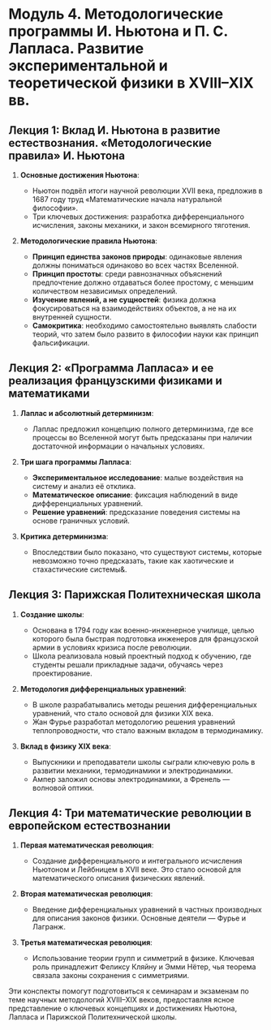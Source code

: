 # Модуль 4. Методологические программы И. Ньютона и П. С. Лапласа. Развитие экспериментальной и теоретической физики в XVIII–XIX вв.

## Лекция 1: Вклад И. Ньютона в развитие естествознания. «Методологические правила» И. Ньютона

1. **Основные достижения Ньютона**:
   - Ньютон подвёл итоги научной революции XVII века, предложив в 1687 году труд «Математические начала натуральной философии».
   - Три ключевых достижения: разработка дифференциального исчисления, законы механики, и закон всемирного тяготения.

2. **Методологические правила Ньютона**:
   - **Принцип единства законов природы**: одинаковые явления должны пониматься одинаково во всех частях Вселенной.
   - **Принцип простоты**: среди равнозначных объяснений предпочтение должно отдаваться более простому, с меньшим количеством независимых определений.
   - **Изучение явлений, а не сущностей**: физика должна фокусироваться на взаимодействиях объектов, а не на их внутренней сущности.
   - **Самокритика**: необходимо самостоятельно выявлять слабости теорий, что затем было развито в философии науки как принцип фальсификации.

## Лекция 2: «Программа Лапласа» и ее реализация французскими физиками и математиками

1. **Лаплас и абсолютный детерминизм**:
   - Лаплас предложил концепцию полного детерминизма, где все процессы во Вселенной могут быть предсказаны при наличии достаточной информации о начальных условиях.

2. **Три шага программы Лапласа**:
   - **Экспериментальное исследование**: малые воздействия на систему и анализ её отклика.
   - **Математическое описание**: фиксация наблюдений в виде дифференциальных уравнений.
   - **Решение уравнений**: предсказание поведения системы на основе граничных условий.

3. **Критика детерминизма**:
   - Впоследствии было показано, что существуют системы, которые невозможно точно предсказать, такие как хаотические и стахастические системы&.

## Лекция 3: Парижская Политехническая школа

1. **Создание школы**:
   - Основана в 1794 году как военно-инженерное училище, целью которого была быстрая подготовка инженеров для французской армии в условиях кризиса после революции.
   - Школа реализовала новый проектный подход к обучению, где студенты решали прикладные задачи, обучаясь через проектирование.

2. **Методология дифференциальных уравнений**:
   - В школе разрабатывались методы решения дифференциальных уравнений, что стало основой для физики XIX века.
   - Жан Фурье разработал методологию решения уравнений теплопроводности, что стало важным вкладом в термодинамику.

3. **Вклад в физику XIX века**:
   - Выпускники и преподаватели школы сыграли ключевую роль в развитии механики, термодинамики и электродинамики.
   - Ампер заложил основы электродинамики, а Френель — волновой оптики.

## Лекция 4: Три математические революции в европейском естествознании

1. **Первая математическая революция**:
   - Создание дифференциального и интегрального исчисления Ньютоном и Лейбницем в XVII веке. Это стало основой для математического описания физических явлений.

2. **Вторая математическая революция**:
   - Введение дифференциальных уравнений в частных производных для описания законов физики. Основные деятели — Фурье и Лагранж.

3. **Третья математическая революция**:
   - Использование теории групп и симметрий в физике. Ключевая роль принадлежит Феликсу Кляйну и Эмми Нётер, чья теорема связала законы сохранения с симметриями.

Эти конспекты помогут подготовиться к семинарам и экзаменам по теме научных методологий XVIII–XIX веков, предоставляя ясное представление о ключевых концепциях и достижениях Ньютона, Лапласа и Парижской Политехнической школы.
